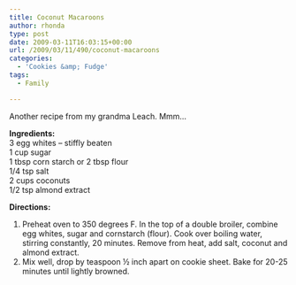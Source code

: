 ```yaml
---
title: Coconut Macaroons
author: rhonda
type: post
date: 2009-03-11T16:03:15+00:00
url: /2009/03/11/490/coconut-macaroons
categories:
  - 'Cookies &amp; Fudge'
tags:
  - Family

---
```

Another recipe from my grandma Leach. Mmm&#8230;

**Ingredients:**  
3 egg whites – stiffly beaten  
1 cup sugar  
1 tbsp corn starch or 2 tbsp flour  
1/4 tsp salt  
2 cups coconuts  
1/2 tsp almond extract

**Directions:**

  1. Preheat oven to 350 degrees F. In the top of a double broiler, combine egg whites, sugar and cornstarch (flour). Cook over boiling water, stirring constantly, 20 minutes. Remove from heat, add salt, coconut and almond extract.
  2. Mix well, drop by teaspoon ½ inch apart on cookie sheet. Bake for 20-25 minutes until lightly browned.